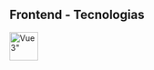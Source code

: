 <h2>
  Frontend - Tecnologias
</h2>
<div>
  <img 
    src="https://cdn1.iconfinder.com/data/icons/programing-development-7/24/html_html5_web_programing_developer-512.png" 
    alt=Vue3"
    style="width: 50px; height: 50px"
  >
</div>

<!-- <h2>
  Backend - Tecnologia
</h2> -->
